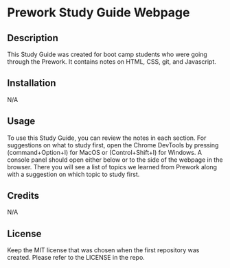 # Prework Study Guide Webpage

## Description
This Study Guide was created for boot camp students who were going through the Prework. It contains notes on HTML, CSS, git, and Javascript.

## Installation
N/A

## Usage
To use this Study Guide, you can review the notes in each section. For suggestions on what to study first, open the Chrome DevTools by pressing (command+Option+I) for MacOS or (Control+Shift+I) for Windows. A console panel should open either below or to the side of the webpage in the browser. There you will see a list of topics we learned from Prework along with a suggestion on which topic to study first.

## Credits
N/A

## License
Keep the MIT license that was chosen when the first repository was created. Please refer to the LICENSE in the repo.
